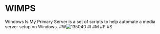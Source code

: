 # WIMPS
Windows Is My Primary Server is a set of scripts to help automate a media server setup on Windows.
#W![135040](https://user-images.githubusercontent.com/65569846/214493510-dcf76d70-d88b-47c8-9b16-da258007b16b.png)
#I
#M
#P
#S
